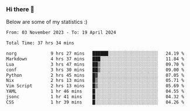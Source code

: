 ### Hi there 👋
Below are some of my statistics :)

<!--START_SECTION:waka-->

```txt
From: 03 November 2023 - To: 19 April 2024

Total Time: 37 hrs 34 mins

norg             9 hrs 27 mins   ██████░░░░░░░░░░░░░░░░░░░   24.19 %
Markdown         4 hrs 37 mins   ███░░░░░░░░░░░░░░░░░░░░░░   11.84 %
Lua              3 hrs 47 mins   ██▒░░░░░░░░░░░░░░░░░░░░░░   09.70 %
conf             3 hrs 30 mins   ██▒░░░░░░░░░░░░░░░░░░░░░░   09.00 %
Python           2 hrs 45 mins   █▓░░░░░░░░░░░░░░░░░░░░░░░   07.05 %
Nix              2 hrs 13 mins   █▒░░░░░░░░░░░░░░░░░░░░░░░   05.71 %
Vim Script       2 hrs 13 mins   █▒░░░░░░░░░░░░░░░░░░░░░░░   05.69 %
YAML             1 hr 46 mins    █░░░░░░░░░░░░░░░░░░░░░░░░   04.55 %
jsonc            1 hr 41 mins    █░░░░░░░░░░░░░░░░░░░░░░░░   04.32 %
CSS              1 hr 39 mins    █░░░░░░░░░░░░░░░░░░░░░░░░   04.26 %
```

<!--END_SECTION:waka-->

<!--
**KlapenHz/KlapenHz** is a ✨ _special_ ✨ repository because its `README.md` (this file) appears on your GitHub profile.

Here are some ideas to get you started:

- 🔭 I’m currently working on ...
- 🌱 I’m currently learning ...
- 👯 I’m looking to collaborate on ...
- 🤔 I’m looking for help with ...
- 💬 Ask me about ...
- 📫 How to reach me: ...
- 😄 Pronouns: ...
- ⚡ Fun fact: ...
-->
